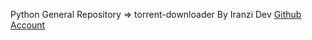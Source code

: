 Python General Repository => torrent-downloader By Iranzi Dev <a href='https://github.com/Iranzithierry'>Github Account</a>